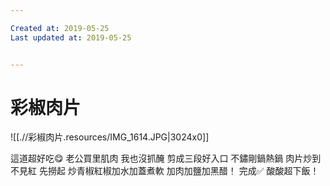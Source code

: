 ```yaml
---

Created at: 2019-05-25
Last updated at: 2019-05-25


---
```


# 彩椒肉片


![[.//彩椒肉片.resources/IMG_1614.JPG\|3024x0]]

這道超好吃😋
老公買里肌肉
我也沒抓醃
剪成三段好入口
不鏽剛鍋熱鍋
肉片炒到不見紅
先撈起
炒青椒紅椒加水加蓋煮軟
加肉加鹽加黑醋！
完成✅
酸酸超下飯！

